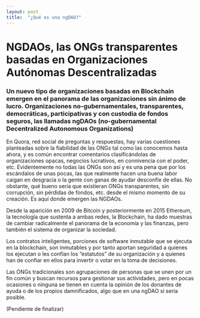 ```yaml
---
layout: post
title:  "¿Qué es una ngDAO?"
---
```

# NGDAOs, las ONGs transparentes basadas en Organizaciones Autónomas Descentralizadas

### Un nuevo tipo de organizaciones basadas en Blockchain emergen en el panorama de las organizaciones sin ánimo de lucro. Organizaciones no-gubernamentales, transparentes, democráticas, participativas y con custodia de fondos seguros, las llamadas ngDAOs (no-gubernamental Decentralized Autonomous Organizations)

En Quora, red social de preguntas y respuestas, hay varias cuestiones planteadas sobre la fiabilidad de las ONGs tal como las conocemos hasta ahora, y es común encontrar comentarios clasificándolas de organizaciones opacas, negocios lucrativos, en connivencia con el poder, etc. Evidentemente no todas las ONGs son así y es una pena que por los escándalos de unas pocas, las que realmente hacen una buena labor caigan en desgracia o la gente con ganas de ayudar desconfíe de ellas. No obstante, qué bueno sería que existieran ONGs transparentes, sin corrupción, sin pérdidas de fondos, etc. desde el mismo momento de su creación. Es aquí donde emergen las NGDAOs.

Desde la aparición en 2009 de Bitcoin y posteriormente en 2015 Ethereum, la tecnología que sustenta a ambas redes, la Blockchain, ha dado muestras de cambiar radicalmente el panorama de la economía y las finanzas, pero también el sistema de organizar la sociedad.

Los contratos inteligentes, porciones de software inmutable que se ejecuta en la blockchain, son inmutables y por tanto aportan seguridad a quienes los ejecutan o les confían los “estatutos” de su organización y a quienes han de confiar en ellos para invertir o votar en la toma de decisiones.

Las ONGs tradicionales son agrupaciones de personas que se unen por un fin común y buscan recursos para gestionar sus actividades, pero en pocas ocasiones o ninguna se tienen en cuenta la opinión de los donantes de ayuda o de los propios damnificados, algo que en una ngDAO sí sería posible.

(Pendiente de finalizar)
